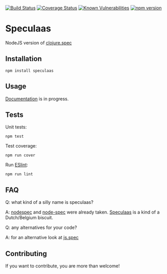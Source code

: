 [![Build Status](https://travis-ci.org/mrijk/speculaas.svg)](https://travis-ci.org/mrijk/speculaas)
[![Coverage Status](https://coveralls.io/repos/github/mrijk/speculaas/badge.svg?branch=master)](https://coveralls.io/github/mrijk/speculaas?branch=master)
[![Known Vulnerabilities](https://snyk.io/test/npm/speculaas/badge.svg)](https://snyk.io/test/npm/speculaas)
[![npm version](https://badge.fury.io/js/speculaas.svg)](https://badge.fury.io/js/speculaas)

Speculaas 
======

NodeJS version of [clojure.spec](http://clojure.org/about/spec)

## Installation

`npm install speculaas`

## Usage

[Documentation](https://mrijk.github.io/speculaas) is in progress.

## Tests

Unit tests:

`npm test`

Test coverage:

`npm run cover`

Run [ESlint](http://eslint.org):

`npm run lint`

## FAQ

Q: what kind of a silly name is speculaas?

A: [nodespec](https://www.npmjs.com/package/nodespec) and [node-spec](https://www.npmjs.com/package/node-spec) were already taken. [Speculaas](https://en.wikipedia.org/wiki/Speculaas) is a kind of a Dutch/Belgium biscuit.

Q: any alternatives for your code?

A: for an alternative look at [js.spec](http://js-spec.online)

## Contributing

If you want to contribute, you are more than welcome!
